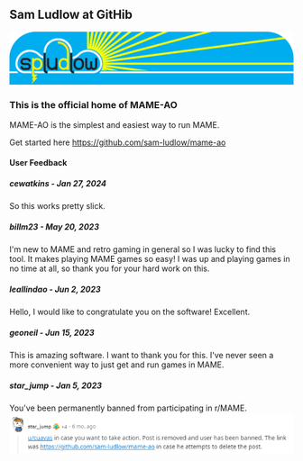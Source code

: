 ## Sam Ludlow at GitHib

![Sam Ludlow at GitHub](https://github.com/sam-ludlow/sam-ludlow/blob/main/sam-ludlow-github.png)

### This is the official home of MAME-AO
MAME-AO is the simplest and easiest way to run MAME.

Get started here https://github.com/sam-ludlow/mame-ao

#### User Feedback

##### cewatkins - Jan 27, 2024
So this works pretty slick.

##### billm23 - May 20, 2023
I'm new to MAME and retro gaming in general so I was lucky to find this tool. It makes playing MAME games so easy! I was up and playing games in no time at all, so thank you for your hard work on this.

##### leallindao - Jun 2, 2023
Hello, I would like to congratulate you on the software! Excellent.

##### geoneil - Jun 15, 2023
This is amazing software. I want to thank you for this. I've never seen a more convenient way to just get and run games in MAME.

##### star_jump - Jan 5, 2023
You've been permanently banned from participating in r/MAME.
![reddit-star-jump](https://github.com/sam-ludlow/sam-ludlow/blob/main/reddit-star-jump.png)
